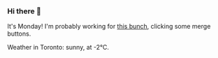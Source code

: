 ### Hi there :wave:

It's Monday! I'm probably working for [this bunch](https://github.com/kohofinancial), clicking some merge buttons.

Weather in Toronto: sunny, at -2°C.
